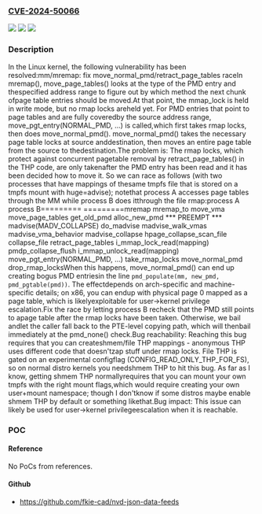 ### [CVE-2024-50066](https://cve.mitre.org/cgi-bin/cvename.cgi?name=CVE-2024-50066)
![](https://img.shields.io/static/v1?label=Product&message=Linux&color=blue)
![](https://img.shields.io/static/v1?label=Version&message=1d65b771bc08%3C%2017396e32f975%20&color=brighgreen)
![](https://img.shields.io/static/v1?label=Vulnerability&message=n%2Fa&color=brighgreen)

### Description

In the Linux kernel, the following vulnerability has been resolved:mm/mremap: fix move_normal_pmd/retract_page_tables raceIn mremap(), move_page_tables() looks at the type of the PMD entry and thespecified address range to figure out by which method the next chunk ofpage table entries should be moved.At that point, the mmap_lock is held in write mode, but no rmap locks areheld yet.  For PMD entries that point to page tables and are fully coveredby the source address range, move_pgt_entry(NORMAL_PMD, ...) is called,which first takes rmap locks, then does move_normal_pmd(). move_normal_pmd() takes the necessary page table locks at source anddestination, then moves an entire page table from the source to thedestination.The problem is: The rmap locks, which protect against concurrent pagetable removal by retract_page_tables() in the THP code, are only takenafter the PMD entry has been read and it has been decided how to move it. So we can race as follows (with two processes that have mappings of thesame tmpfs file that is stored on a tmpfs mount with huge=advise); notethat process A accesses page tables through the MM while process B does itthrough the file rmap:process A                      process B=========                      =========mremap  mremap_to    move_vma      move_page_tables        get_old_pmd        alloc_new_pmd                      *** PREEMPT ***                               madvise(MADV_COLLAPSE)                                 do_madvise                                   madvise_walk_vmas                                     madvise_vma_behavior                                       madvise_collapse                                         hpage_collapse_scan_file                                           collapse_file                                             retract_page_tables                                               i_mmap_lock_read(mapping)                                               pmdp_collapse_flush                                               i_mmap_unlock_read(mapping)        move_pgt_entry(NORMAL_PMD, ...)          take_rmap_locks          move_normal_pmd          drop_rmap_locksWhen this happens, move_normal_pmd() can end up creating bogus PMD entriesin the line `pmd_populate(mm, new_pmd, pmd_pgtable(pmd))`.  The effectdepends on arch-specific and machine-specific details; on x86, you can endup with physical page 0 mapped as a page table, which is likelyexploitable for user->kernel privilege escalation.Fix the race by letting process B recheck that the PMD still points to apage table after the rmap locks have been taken.  Otherwise, we bail andlet the caller fall back to the PTE-level copying path, which will thenbail immediately at the pmd_none() check.Bug reachability: Reaching this bug requires that you can createshmem/file THP mappings - anonymous THP uses different code that doesn'tzap stuff under rmap locks.  File THP is gated on an experimental configflag (CONFIG_READ_ONLY_THP_FOR_FS), so on normal distro kernels you needshmem THP to hit this bug.  As far as I know, getting shmem THP normallyrequires that you can mount your own tmpfs with the right mount flags,which would require creating your own user+mount namespace; though I don'tknow if some distros maybe enable shmem THP by default or something likethat.Bug impact: This issue can likely be used for user->kernel privilegeescalation when it is reachable.

### POC

#### Reference
No PoCs from references.

#### Github
- https://github.com/fkie-cad/nvd-json-data-feeds

